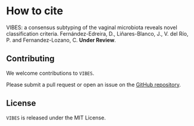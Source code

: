 # How to cite

VIBES: a consensus subtyping of the vaginal microbiota reveals novel classification criteria. Fernández-Edreira, D., Liñares-Blanco, J., V. del Río, P. and Fernandez-Lozano, C. **Under Review**.

## Contributing

We welcome contributions to `VIBES`. 

Please submit a pull request or open an issue on the [GitHub repository](https://github.com/MALL-Machine-Learning-in-Live-Sciences/VIBES).

## License

`VIBES` is released under the MIT License.
